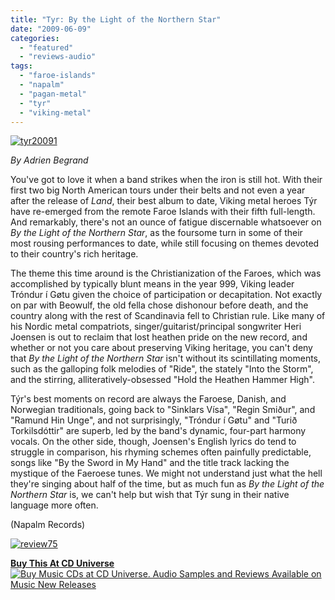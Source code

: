 ```yaml
---
title: "Tyr: By the Light of the Northern Star"
date: "2009-06-09"
categories: 
  - "featured"
  - "reviews-audio"
tags: 
  - "faroe-islands"
  - "napalm"
  - "pagan-metal"
  - "tyr"
  - "viking-metal"
---
```


[](http://www.hellbound.ca/wp-content/uploads/2009/06/tyr2009.jpg)[![tyr20091](http://www.hellbound.ca/wp-content/uploads/2009/06/tyr20091.jpg "tyr20091")](http://www.hellbound.ca/wp-content/uploads/2009/06/tyr20091.jpg)

_By Adrien Begrand_

You've got to love it when a band strikes when the iron is still hot. With their first two big North American tours under their belts and not even a year after the release of _Land_, their best album to date, Viking metal heroes Týr have re-emerged from the remote Faroe Islands with their fifth full-length. And remarkably, there's not an ounce of fatigue discernable whatsoever on _By the Light of the Northern Star_, as the foursome turn in some of their most rousing performances to date, while still focusing on themes devoted to their country's rich heritage.

The theme this time around is the Christianization of the Faroes, which was accomplished by typically blunt means in the year 999, Viking leader Tróndur í Gøtu given the choice of participation or decapitation. Not exactly on par with Beowulf, the old fella chose dishonour before death, and the country along with the rest of Scandinavia fell to Christian rule. Like many of his Nordic metal compatriots, singer/guitarist/principal songwriter Heri Joensen is out to reclaim that lost heathen pride on the new record, and whether or not you care about preserving Viking heritage, you can't deny that _By the Light of the Northern Star_ isn't without its scintillating moments, such as the galloping folk melodies of "Ride", the stately "Into the Storm", and the stirring, alliteratively-obsessed "Hold the Heathen Hammer High".

Týr's best moments on record are always the Faroese, Danish, and Norwegian traditionals, going back to "Sinklars Vísa", "Regin Smiður", and "Ramund Hin Unge", and not surprisingly, "Tróndur í Gøtu" and "Turið Torkilsdóttir" are superb, led by the band's dynamic, four-part harmony vocals. On the other side, though, Joensen's English lyrics do tend to struggle in comparison, his rhyming schemes often painfully predictable, songs like "By the Sword in My Hand" and the title track lacking the mystique of the Faeroese tunes. We might not understand just what the hell they're singing about half of the time, but as much fun as _By the Light of the Northern Star_ is, we can't help but wish that Týr sung in their native language more often.

(Napalm Records)

[![review75](http://www.hellbound.ca/wp-content/uploads/2009/06/review75.png "review75")](http://www.hellbound.ca/wp-content/uploads/2009/06/review75.png)

[**Buy This At CD Universe**](http://www.cduniverse.com/productinfo.asp?pid=7932915&frm=lk_hellbound "Buy Tyr, By The Light Of The Northern Star at CD Universe.") [![Buy Music CDs at CD Universe. Audio Samples and Reviews Available on Music New Releases](http://www.cduniverse.com/banners/live/cdu/468x60_music/468x60_music02.gif)](http://www.cduniverse.com/productinfo.asp?pid=7932915&frm=lk_hellbound)
